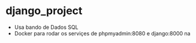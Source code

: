 # django_project

- Usa bando de Dados SQL
- Docker para rodar os serviçes de phpmyadmin:8080 e django:8000 na 